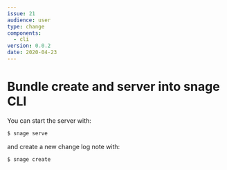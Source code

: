 ```yaml
---
issue: 21
audience: user
type: change
components:
  - cli
version: 0.0.2
date: 2020-04-23
---
```


# Bundle create and server into snage CLI

You can start the server with:
```bash
$ snage serve
```

and create a new change log note with:
```bash
$ snage create
```
